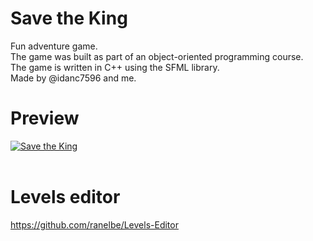 # Save the King
Fun adventure game. <br>
The game was built as part of an object-oriented programming course. <br>
The game is written in C++ using the SFML library.
<br>
Made by @idanc7596 and me.
<br>
# Preview
[![Save the King](https://i.ibb.co/ZxBmwqb/image.png)](https://youtu.be/QK-_ee6kkMw) <br><br>
# Levels editor
https://github.com/ranelbe/Levels-Editor
